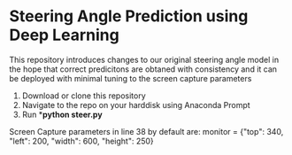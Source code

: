 # Steering Angle Prediction using Deep Learning

This repository introduces changes to our original steering angle model in the hope that correct predicitons are obtaned with consistency and it can be deployed with minimal tuning to the screen capture parameters

1. Download or clone this repository
2. Navigate to the repo on your harddisk using Anaconda Prompt
3. Run ***python steer.py**

Screen Capture parameters in line 38 by default are:
monitor = {"top": 340, "left": 200, "width": 600, "height": 250}
